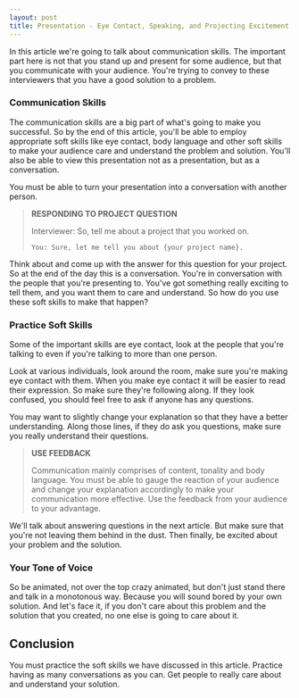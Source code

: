 ```yaml
---
layout: post
title: Presentation - Eye Contact, Speaking, and Projecting Excitement
---
```


In this article we're going to talk about communication skills. The important part here is not that you stand up and present for some audience, but that you communicate with your audience. You're trying to convey to these interviewers that you have a good solution to a problem. 

### Communication Skills

The communication skills are a big part of what's going to make you successful. So by the end of this article, you'll be able to employ appropriate soft skills like eye contact, body language and other soft skills to make your audience care and understand the problem and solution. You'll also be able to view this presentation not as a presentation, but as a conversation. 

You must be able to turn your presentation into a conversation with another person. 

<blockquote class="note">
  <strong>RESPONDING TO PROJECT QUESTION</strong> 
  <p>
    Interviewer: So, tell me about a project that you worked on. 

    You: Sure, let me tell you about {your project name}.
  </p>
</blockquote>

Think about and come up with the answer for this question for your project. So at the end of the day this is a conversation. You're in conversation with the people that you're presenting to. You've got something really exciting to tell them, and you want them to care and understand. So how do you use these soft skills to make that happen? 

### Practice Soft Skills

Some of the important skills are eye contact, look at the people that you're talking to even if you're talking to more than one person. 

Look at various individuals, look around the room, make sure you're making eye contact with them. When you make eye contact it will be easier to read their expression. So make sure they're following along. If they look confused, you should feel free to ask if anyone has any questions. 

You may want to slightly change your explanation so that they have a better understanding. Along those lines, if they do ask you questions, make sure you really understand their questions. 

<blockquote class="note">
  <strong>USE FEEDBACK</strong> 
  <p>
    Communication mainly comprises of content, tonality and body language. You must be able to gauge the reaction of your audience and change your explanation accordingly to make your communication more effective. Use the feedback from your audience to your advantage.
  </p>
</blockquote>

We'll talk about answering questions in the next article. But make sure that you're not leaving them behind in the dust. Then finally, be excited about your problem and the solution.

### Your Tone of Voice

So be animated, not over the top crazy animated, but don't just stand there and talk in a monotonous way. Because you will sound bored by your own solution. And let's face it, if you don't care about this problem and the solution that you created, no one else is going to care about it. 

## Conclusion

You must practice the soft skills we have discussed in this article. Practice having as many conversations as you can. Get people to really care about and understand your solution.
